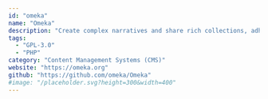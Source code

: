 ```yaml
---
id: "omeka"
name: "Omeka"
description: "Create complex narratives and share rich collections, adhering to Dublin Core standards with Omeka on your server, designed for scholars, museums, libraries, archives, and enthusiasts."
tags:
  - "GPL-3.0"
  - "PHP"
category: "Content Management Systems (CMS)"
website: "https://omeka.org"
github: "https://github.com/omeka/Omeka"
#image: "/placeholder.svg?height=300&width=400"
---
```


